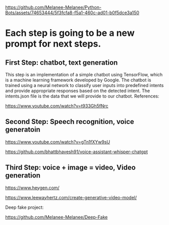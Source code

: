 

https://github.com/Melanee-Melanee/Python-Bots/assets/74653444/5f3fcfa8-f5a1-460c-ad01-b0f5dce3a150

# Each step is going to be a new prompt for next steps.


## First Step: chatbot, text generation 
This step is an implementation of a simple chatbot using TensorFlow, which is a machine learning framework developed by Google. The chatbot is trained using a neural network to classify user inputs into predefined intents and provide appropriate responses based on the detected intent.
The intents.json file is the data that we will provide to our chatbot.
References: 

https://www.youtube.com/watch?v=t933Gh5fNrc

## Second Step: Speech recognition, voice generatoin 

https://www.youtube.com/watch?v=gTn1fXYw9sU

https://github.com/bhattbhavesh91/voice-assistant-whisper-chatgpt



## Third Step:  voice + image = video, Video generation 

https://www.heygen.com/

https://www.leewayhertz.com/create-generative-video-model/

Deep fake project:

https://github.com/Melanee-Melanee/Deep-Fake

